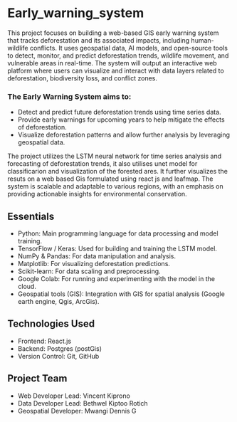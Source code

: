 # Early_warning_system
This project focuses on building a web-based GIS early warning system that tracks deforestation 
and its associated impacts, including human-wildlife conflicts. It uses geospatial data, AI models, 
and open-source tools to detect, monitor, and predict deforestation trends, wildlife movement, and 
vulnerable areas in real-time. The system will output an interactive web platform where users can 
visualize and interact with data layers related to deforestation, biodiversity loss, and conflict zones.
### The Early Warning System aims to:
- Detect and predict future deforestation trends using time series data.
- Provide early warnings for upcoming years to help mitigate the effects of deforestation.
- Visualize deforestation patterns and allow further analysis by leveraging geospatial data.

The project utilizes the LSTM neural network for time series analysis and forecasting of deforestation trends, it also utilises unet model for classificarion and visualization of the forested ares. It further visualizes the resuts on a web based Gis formulated using react js and leafmap. The system is scalable and adaptable to various regions, with an emphasis on providing actionable insights for environmental conservation.

## Essentials
- Python: Main programming language for data processing and model training.
- TensorFlow / Keras: Used for building and training the LSTM model.
- NumPy & Pandas: For data manipulation and analysis.
- Matplotlib: For visualizing deforestation predictions.
- Scikit-learn: For data scaling and preprocessing.
- Google Colab: For running and experimenting with the model in the cloud.
- Geospatial tools (GIS): Integration with GIS for spatial analysis (Google earth engine, Qgis, ArcGis).

## Technologies Used
- Frontend: React.js
- Backend: Postgres (postGis)
- Version Control: Git, GitHub
  
## Project Team
- Web Developer Lead: Vincent Kiprono 
- Data Developer Lead: Bethwel Kiptoo Rotich
- Geospatial Developer: Mwangi Dennis G

  



